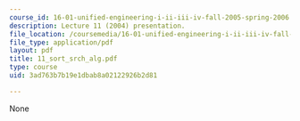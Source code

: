 ```yaml
---
course_id: 16-01-unified-engineering-i-ii-iii-iv-fall-2005-spring-2006
description: Lecture 11 (2004) presentation.
file_location: /coursemedia/16-01-unified-engineering-i-ii-iii-iv-fall-2005-spring-2006/3ad763b7b19e1dbab8a02122926b2d81_11_sort_srch_alg.pdf
file_type: application/pdf
layout: pdf
title: 11_sort_srch_alg.pdf
type: course
uid: 3ad763b7b19e1dbab8a02122926b2d81

---
```

None